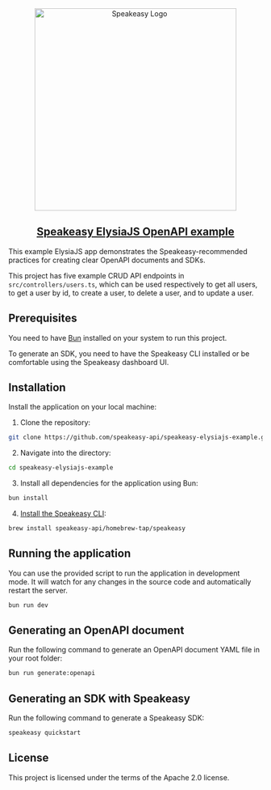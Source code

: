 <div align="center">

<a href="[Speakeasy](https://speakeasyapi.dev/)">
  <img src="https://github.com/speakeasy-api/speakeasy/assets/68016351/e959f81a-b250-4003-8c5c-a45b9463fc95" alt="Speakeasy Logo" width="400">
<h2>Speakeasy ElysiaJS OpenAPI example</h2>
</a>

</div>

This example ElysiaJS app demonstrates the Speakeasy-recommended practices for creating clear OpenAPI documents and SDKs.

This project has five example CRUD API endpoints in `src/controllers/users.ts`, which can be used respectively to get all users, to get a user by id, to create a user, to delete a user, and to update a user.

## Prerequisites

You need to have [Bun](https://bun.sh/) installed on your system to run this project.

To generate an SDK, you need to have the Speakeasy CLI installed or be comfortable using the Speakeasy dashboard UI.

## Installation

Install the application on your local machine:

1. Clone the repository:

```bash
git clone https://github.com/speakeasy-api/speakeasy-elysiajs-example.git
```

2. Navigate into the directory:

```bash
cd speakeasy-elysiajs-example
```

3. Install all dependencies for the application using Bun:

```bash
bun install
```

4. [Install the Speakeasy CLI](https://github.com/speakeasy-api/speakeasy#installation):

```bash
brew install speakeasy-api/homebrew-tap/speakeasy
```

## Running the application

You can use the provided script to run the application in development mode. It will watch for any changes in the source code and automatically restart the server.

```bash
bun run dev
```

## Generating an OpenAPI document

Run the following command to generate an OpenAPI document YAML file in your root folder:

```bash
bun run generate:openapi
```

## Generating an SDK with Speakeasy

Run the following command to generate a Speakeasy SDK:

```bash
speakeasy quickstart
```

## License

This project is licensed under the terms of the Apache 2.0 license.
